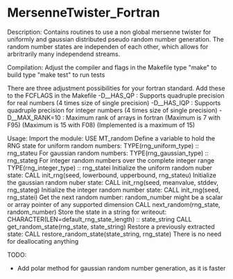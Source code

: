 # MersenneTwister_Fortran

Description:
   Contains routines to use a non global mersenne twister for 
   uniformly and gaussian distributed pseudo random number generation. 
   The random number states are independen of each other, which allows for 
   arbritrarily many independend streams.

Compilation:
   Adjust the compiler and flags in the Makefile
   type "make" to build
   type "make test" to run tests
   

   There are three adjustment possibilities for your fortran standard.
   Add these to the FCFLAGS in the Makefile
   -D__HAS_QP      : Supports quadruple precision for real numbers 
                     (4 times size of single precision)
   -D__HAS_IQP     : Supports quadruple precision for integer numbers
                     (4 times size of single precision)
   -D__MAX_RANK=10 : Maximum rank of arrays in fortran 
                     (Maximum is  7 with F95)
                     (Maximum is 15 with F08)
                     (Implemented is a maximum of 15)

Usage:
   Import the module:
      USE MT_random
   Define a variable to hold the RNG state for uniform random numbers:
      TYPE(rng_uniform_type) :: rng_stateu
   For gaussian random numbers:
      TYPE(rng_gaussian_type) :: rng_stateg
   For integer random numbers over the complete integer range
      TYPE(rng_integer_type) :: rng_statei
   Initialize the uniform random nuber state:
      CALL init_rng(seed, lowerbound, upperbound, rng_stateu)
   Initialize the gaussian random nuber state:
      CALL init_rng(seed, meanvalue, stddev, rng_stateg)
   Initialize the integer random number state:
      CALL init_rng(seed, rng_statei)
   Get the next random number: 
      random_number might be a scalar or array pointer of any supported dimension
      CALL next_random(rng_state, random_number)
   Store the state in a string for writeout:
      CHARACTER(LEN=default_rng_state_length) :: state_string
      CALL get_random_state(rng_state, state_string)
   Restore a previously extracted state:
      CALL restore_random_state(state_string, rng_state)
   There is no need for deallocating anything

TODO:
   - Add polar method for gaussian random number generation, as it is faster
